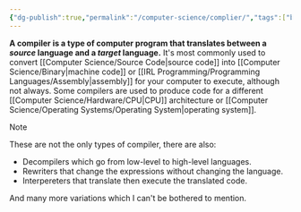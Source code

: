 ```yaml
---
{"dg-publish":true,"permalink":"/computer-science/complier/","tags":["beginner","unfinished"]}
---
```


**A compiler is a type of computer program that translates between a *source* language and a *target* language.** It's most commonly used to convert [[Computer Science/Source Code\|source code]] into [[Computer Science/Binary\|machine code]] or [[IRL Programming/Programming Languages/Assembly\|assembly]] for your computer to execute, although not always. Some compilers are used to produce code for a different [[Computer Science/Hardware/CPU\|CPU]] architecture or [[Computer Science/Operating Systems/Operating System\|operating system]].

> [!note]
> These are not the only types of compiler, there are also:
> - Decompilers which go from low-level to high-level languages.
> - Rewriters that change the expressions without changing the language. 
> - Interpereters that translate then execute the translated code.
> 
> And many more variations which I can't be bothered to mention.

